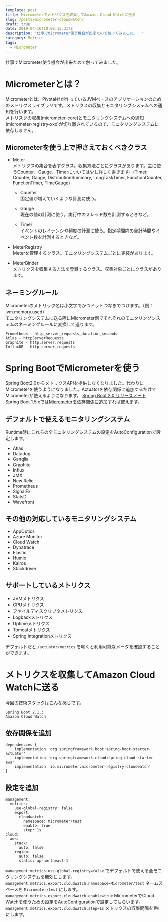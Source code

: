 ```yaml
---
template: post
title: Micrometerでメトリクスを収集してAmazon Cloud Watchに送る
slug: /posts/micrometer-cloudwatch/
draft: true
date: 2019-04-16T10:08:13.317Z
description: '仕事でMicrometer使う機会が出来たので触ってみました。  '
category: Metrics
tags:
  - Micrometer
---
```

仕事でMicrometer使う機会が出来たので触ってみました。  

# Micrometerとは？
Micrometerとは、Pivotal社が作っているJVMベースのアプリケーションのためのメトリクスライブラリです。メトリクスの収集とモニタリングシステムへの通知を行います。  
メトリスクの収集(micrometer-core)とモニタリングシステムへの通知(micrometer-registry-xxx)が切り離されているので、モニタリングシステムに依存しません。

## Micrometerを使う上で押さえておくべきクラス
- Meter  
メトリクスの集合を表すクラス。収集方法ごとにクラスがあります。主に使うCounter、Gauge、Timerについては少し詳しく書きます。(Timer, Counter, Gauge, DistributionSummary, LongTaskTimer, FunctionCounter, FunctionTimer, TimeGauge)  
  - Counter    
    固定値が増えていくような計測に使う。  

  - Gauge  
    現在の値の計測に使う。実行中のスレッド数を計測するときなど。  

  - Timer  
    イベントのレイテンシや頻度の計測に使う。指定期間内の合計時間やイベント数を計測するときなど。

- MeterRegistry  
Meterを管理するクラス。モニタリングシステムごとに実装があります。  

- MeterBinder  
メトリクスを収集する方法を登録するクラス。収集対象ごとにクラスがあります。  

## ネーミングルール
Micrometerのメトリック名は小文字でかつドットつなぎでつけます。（例：jvm.memory.used）  
モニタリングシステムに送る際にMicrometer側でそれぞれのモニタリングシステムのネーミングルールに変換して送ります。

```
Prometheus - http_server_requests_duration_seconds
Atlas - httpServerRequests
Graphite - http.server.requests
InfluxDB - http_server_requests
```

# Spring BootでMicrometerを使う
Spring Boot2.0からメトリクスAPIを提供しなくなりました。代わりにMicrometerを使うようになりました。Actuatorを依存関係に追加するだけでMicrometerが使えるようになります。
[Spring Boot 2.0 リリースノート](https://github.com/spring-projects/spring-boot/wiki/Spring-Boot-2.0-Release-Notes#micrometer)  
Spring Boot 1.5.xでは[Micrometerを依存関係に追加](https://micrometer.io/docs/ref/spring/1.5)すれば使えます。  

## デフォルトで使えるモニタリングシステム
Runtime時にこれらの全モニタリングシステムの設定をAutoConfigurationで設定します。

- Atlas
- Datadog
- Ganglia
- Graphite
- Influx
- JMX
- New Relic
- Prometheus
- SignalFx
- StatsD
- Wavefront

## その他の対応しているモニタリングシステム
- AppOptics
- Azure Monitor
- Cloud Watch
- Dynatrace
- Elastic
- Humio
- Kairos
- Stackdriver

## サポートしているメトリクス
- JVMメトリクス
- CPUメトリクス
- ファイルディスクリプタメトリクス
- Logbackメトリクス
- Uptimeメトリクス
- Tomcatメトリクス
- Spring Integrationメトリクス

デフォルトだと `/actuator/metrics` を叩くと利用可能なメータを確認することができます。  

# メトリクスを収集してAmazon Cloud Watchに送る
今回の技術スタックはこんな感じです。
```
Spring Boot 2.1.3
Amazon Cloud Watch
```

## 依存関係を追加
```
dependencies {
    implementation 'org.springframework.boot:spring-boot-starter-actuator'
    implementation 'org.springframework.cloud:spring-cloud-starter-aws'
    implementation 'io.micrometer:micrometer-registry-cloudwatch'
}
```

## 設定を追加
```
management:
  metrics:
    use-global-registry: false
    export:
      cloudwatch:
        namespace: Micrometer/test
        enable: true
        step: 1s
cloud:
  aws:
    stack:
      auto: false
    region:
      auto: false
      static: ap-northeast-1
```

`management.metrics.use-global-registry=false` でデフォルトで使える全モニタリングシステムを無効にします。  
`management.metrics.export.cloudwatch.namespace=Micrometer/test` ネームスペースを `Micrometer/test` にします。
`management.metrics.export.cloudwatch.enable=true` MicrometerでCloud Watchを使うための設定をAutoConfigurationで設定してもらいます。
`management.metrics.export.cloudwatch.step=1s` メトリクスの収集間隔を1秒にします。
